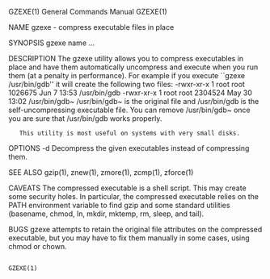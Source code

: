 GZEXE(1)                                                      General Commands Manual                                                     GZEXE(1)

NAME
       gzexe - compress executable files in place

SYNOPSIS
       gzexe name ...

DESCRIPTION
       The  gzexe  utility  allows you to compress executables in place and have them automatically uncompress and execute when you run them (at a
       penalty in performance).  For example if you execute ``gzexe /usr/bin/gdb'' it will create the following two files:
           -rwxr-xr-x  1 root root 1026675 Jun  7 13:53 /usr/bin/gdb
           -rwxr-xr-x  1 root root 2304524 May 30 13:02 /usr/bin/gdb~
       /usr/bin/gdb~ is the original file and /usr/bin/gdb is the self-uncompressing executable file.  You can remove /usr/bin/gdb~ once  you  are
       sure that /usr/bin/gdb works properly.

       This utility is most useful on systems with very small disks.

OPTIONS
       -d     Decompress the given executables instead of compressing them.

SEE ALSO
       gzip(1), znew(1), zmore(1), zcmp(1), zforce(1)

CAVEATS
       The  compressed executable is a shell script.  This may create some security holes.  In particular, the compressed executable relies on the
       PATH environment variable to find gzip and some standard utilities (basename, chmod, ln, mkdir, mktemp, rm, sleep, and tail).

BUGS
       gzexe attempts to retain the original file attributes on the compressed executable, but you may have to fix them manually  in  some  cases,
       using chmod or chown.

                                                                                                                                          GZEXE(1)
